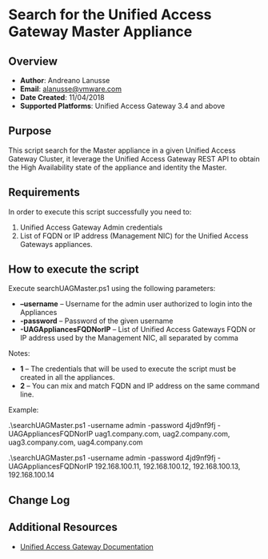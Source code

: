 # Search for the Unified Access Gateway Master Appliance

## Overview
- **Author**: Andreano Lanusse
- **Email**: alanusse@vmware.com
- **Date Created**: 11/04/2018
- **Supported Platforms**: Unified Access Gateway 3.4 and above 

## Purpose 
<!-- Summary Start -->
This script search for the Master appliance in a given Unified Access Gateway Cluster, it leverage the Unified Access Gateway REST API to obtain the High Availability state of the appliance and identity the Master.
<!-- Summary End -->
## Requirements
 
In order to execute this script successfully you need to:
1. Unified Access Gateway Admin credentials
2. List of FQDN or IP address (Management NIC) for the Unified Access Gateways appliances.

## How to execute the script

Execute searchUAGMaster.ps1 using the following parameters:

- **–username** – Username for the admin user authorized to login into the Appliances
- **-password** – Password of the given username
- **-UAGAppliancesFQDNorIP** – List of Unified Access Gateways FQDN or IP address used by the Management NIC, all separated by comma

Notes:

- **1** – The credentials that will be used to execute the script must be created in all the appliances.
- **2** – You can mix and match FQDN and IP address on the same command line.

Example:

.\searchUAGMaster.ps1 -username admin -password 4jd9nf9fj -UAGAppliancesFQDNorIP uag1.company.com, uag2.company.com, uag3.company.com, uag4.company.com

.\searchUAGMaster.ps1 -username admin -password 4jd9nf9fj -UAGAppliancesFQDNorIP 192.168.100.11, 192.168.100.12, 192.168.100.13, 192.168.100.14

## Change Log


## Additional Resources
* [Unified Access Gateway Documentation](https://docs.omnissa.com/en/Unified-Access-Gateway/)
